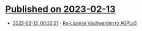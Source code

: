 # [Published on 2023-02-13](index.md)

* [2023-02-13, 00:22:21](https://news.ycombinator.com/item?id=34768668) - [Re-License Vaultwarden to AGPLv3](https://github.com/dani-garcia/vaultwarden/pull/2561)
